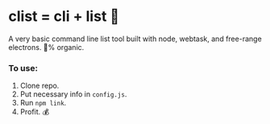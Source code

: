 # clist = cli + list 📝

A very basic command line list tool built with node, webtask, and free-range electrons. 💯% organic.

### To use:
  1. Clone repo.
  2. Put necessary info in `config.js`.
  2. Run `npm link`.
  3. Profit. 💰
